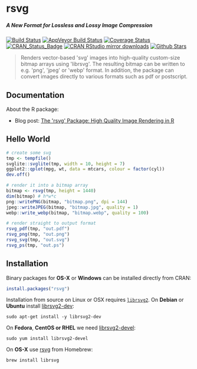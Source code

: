 # rsvg

##### *A New Format for Lossless and Lossy Image Compression*

[![Build Status](https://travis-ci.org/jeroen/rsvg.svg?branch=master)](https://travis-ci.org/jeroen/rsvg)
[![AppVeyor Build Status](https://ci.appveyor.com/api/projects/status/github/jeroen/rsvg?branch=master&svg=true)](https://ci.appveyor.com/project/jeroen/rsvg)
[![Coverage Status](https://codecov.io/github/jeroen/rsvg/coverage.svg?branch=master)](https://codecov.io/github/jeroen/rsvg?branch=master)
[![CRAN_Status_Badge](http://www.r-pkg.org/badges/version/rsvg)](http://cran.r-project.org/package=rsvg)
[![CRAN RStudio mirror downloads](http://cranlogs.r-pkg.org/badges/rsvg)](http://cran.r-project.org/package=rsvg)
[![Github Stars](https://img.shields.io/github/stars/jeroen/rsvg.svg?style=social&label=Github)](https://github.com/jeroen/rsvg)

> Renders vector-based 'svg' images into high-quality custom-size bitmap
  arrays using 'librsvg'. The resulting bitmap can be written to e.g. 'png', 'jpeg'
  or 'webp' format. In addition, the package can convert images directly to various
  formats such as pdf or postscript.

## Documentation

About the R package:

 - Blog post: [The 'rsvg' Package: High Quality Image Rendering in R](https://www.opencpu.org/posts/svg-release/)

## Hello World

```r
# create some svg
tmp <- tempfile()
svglite::svglite(tmp, width = 10, height = 7)
ggplot2::qplot(mpg, wt, data = mtcars, colour = factor(cyl))
dev.off()

# render it into a bitmap array
bitmap <- rsvg(tmp, height = 1440)
dim(bitmap) # h*w*c
png::writePNG(bitmap, "bitmap.png", dpi = 144)
jpeg::writeJPEG(bitmap, "bitmap.jpg", quality = 1)
webp::write_webp(bitmap, "bitmap.webp", quality = 100)

# render straight to output format
rsvg_pdf(tmp, "out.pdf")
rsvg_png(tmp, "out.png")
rsvg_svg(tmp, "out.svg")
rsvg_ps(tmp, "out.ps")
```

## Installation

Binary packages for __OS-X__ or __Windows__ can be installed directly from CRAN:

```r
install.packages("rsvg")
```

Installation from source on Linux or OSX requires [`librsvg2`](https://developer.gnome.org/rsvg/). On __Debian__ or __Ubuntu__ install [librsvg2-dev](https://packages.debian.org/testing/librsvg2-dev):

```
sudo apt-get install -y librsvg2-dev
```

On __Fedora__, __CentOS or RHEL__ we need [librsvg2-devel](https://apps.fedoraproject.org/packages/librsvg2-devel):

```
sudo yum install librsvg2-devel
````

On __OS-X__ use [rsvg](https://github.com/Homebrew/homebrew-core/blob/master/Formula/librsvg.rb) from Homebrew:

```
brew install librsvg
```
